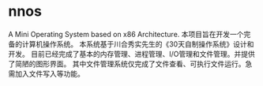# nnos
A Mini Operating System based on x86 Architecture.
本项目旨在开发一个完备的计算机操作系统。
本系统基于川合秀实先生的《30天自制操作系统》设计和开发。
目前已经完成了基本的内存管理、进程管理、I/O管理和文件管理。并提供了简陋的图形界面。
其中文件管理系统仅完成了文件查看、可执行文件运行。急需加入文件写入等功能。
